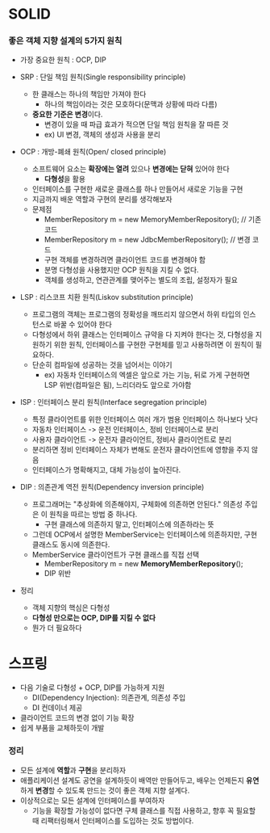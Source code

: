 # SOLID

### 좋은 객체 지향 설계의 5가지 원칙

* 가장 중요한 원칙 : OCP, DIP

* SRP : 단일 책임 원칙(Single responsibility principle)
  * 한 클래스는 하나의 책임만 가져야 한다
    * 하나의 책임이라는 것은 모호하다(문맥과 상황에 따라 다름)
  * **중요한 기준은 변경**이다.
    * 변경이 있을 때 파급 효과가 적으면 단일 책임 원칙을 잘 따른 것
    * ex) UI 변경, 객체의 생성과 사용을 분리
* OCP : 개방-폐쇄 원칙(Open/ closed principle)
  * 소프트웨어 요소는 **확장에는 열려** 있으나 **변경에는 닫혀** 있어야 한다
    * **다형성**을 활용
  * 인터페이스를 구현한 새로운 클래스를 하나 만들어서 새로운 기능을 구현
  * 지금까지 배운 역할과 구현의 분리를 생각해보자
  * 문제점
    * MemberRepository m = new MemoryMemberRepository(); // 기존 코드
    * MemberRepository m = new JdbcMemberRepository(); // 변경 코드
    * 구현 객체를 변경하려면 클라이언트 코드를 변경해야 함
    * 분명 다형성을 사용했지만 OCP 원칙을 지킬 수 없다.
    * 객체를 생성하고, 연관관계를 맺어주는 별도의 조립, 설정자가 필요
* LSP : 리스코프 치환 원칙(Liskov substitution principle)
  * 프로그램의 객체는 프로그램의 정확성을 깨뜨리지 않으면서 하위 타입의 인스턴스로 바꿀 수 있어야 한다
  * 다형성에서 하위 클래스는 인터페이스 규약을 다 지켜야 한다는 것, 다형성을 지원하기 위한 원칙, 인터페이스를 구현한 구현체를 믿고 사용하려면 이 원칙이 필요하다.
  * 단순히 컴파일에 성공하는 것을 넘어서는 이야기
    * ex) 자동차 인터페이스의 엑셀은 앞으로 가는 기능, 뒤로 가게 구현하면 LSP 위반(컴파일은 됨), 느리더라도 앞으로 가야함
* ISP : 인터페이스 분리 원칙(Interface segregation principle)
  * 특정 클라이언트를 위한 인터페이스 여러 개가 범용 인터페이스 하나보다 낫다
  * 자동차 인터페이스 -> 운전 인터페이스, 정비 인터페이스로 분리
  * 사용자 클라이언트 -> 운전자 클라이언트, 정비사 클라이언트로 분리
  * 분리하면 정비 인터페이스 자체가 변해도 운전자 클라이언트에 영향을 주지 않음
  * 인터페이스가 명확해지고, 대체 가능성이 높아진다.
* DIP : 의존관계 역전 원칙(Dependency inversion principle)
  * 프로그래머는 "추상화에 의존해야지, 구체화에 의존하면 안된다." 의존성 주입은 이 원칙을 따르는 방법 중 하나다.
    * 구현 클래스에 의존하지 말고, 인터페이스에 의존하라는 뜻
  * 그런데 OCP에서 설명한 MemberService는 인터페이스에 의존하지만, 구현 클래스도 동시에 의존한다.
  * MemberService 클라이언트가 구현 클래스를 직접 선택
    * MemberRepository m = new **MemoryMemberRepository**();
    * DIP 위반

* 정리
  * 객체 지향의 핵심은 다형성
  * **다형성 만으로는 OCP, DIP를 지킬 수 없다**
  * 뭔가 더 필요하다

# 스프링

* 다음 기술로 다형성 + OCP, DIP를 가능하게 지원
  * DI(Dependency Injection): 의존관계, 의존성 주입
  * DI 컨데이너 제공
* 클라이언트 코드의 변경 없이 기능 확장
* 쉽게 부품을 교체하듯이 개발

### 정리

* 모든 설계에 **역할**과 **구현**을 분리하자
* 애플리케이션 설계도 공연을 설계하듯이 배역만 만들어두고, 배우는 언제든지 **유연**하게 **변경**할 수 있도록 만드는 것이 좋은 객체 지향 설계다.
* 이상적으로는 모든 설계에 인터페이스를 부여하자
  * 기능을 확장할 가능성이 없다면 구체 클래스를 직접 사용하고, 향후 꼭 필요할 때 리팩터링해서 인터페이스를 도입하는 것도 방법이다.
